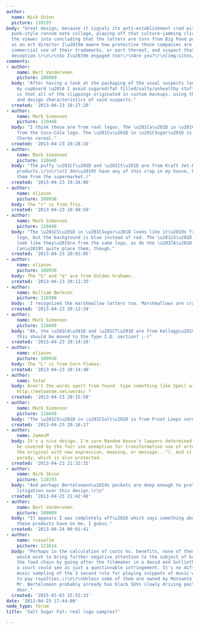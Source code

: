 ```yaml
---
author:
  name: Nick Shinn
  picture: 110193
body: "Great design, because it signals its anti-establishment cred with a Jamie Reid
  punk-style ransom note collage, playing off that culture-jamming clich\xE9 to engage
  the viewer into concluding that the letters are torn from Big Food packages.\r\n\r\nHowever,
  as an art director I\u2019m aware how protective those companies are of any unauthorized
  commercial use of their trademarks, or part thereof, and suspect that this is a
  deception.\r\n\r\nSo I\u2019m engaged too!\r\nAre you?\r\n[img:sites/default/files/old-images/15797397_6065.jpg]"
comments:
- author:
    name: Bert Vanderveen
    picture: 109809
  body: "After having a look at the packaging of the usual suspects (online, not in
    my cupboard \u2014 I avoid sugared/fat filled/salty/unhealthy stuff), my conclusion
    is that all of the clippings originated in custom mockups, using the vocabulary
    and design characteristics of said suspects."
  created: '2013-04-23 18:17:28'
- author:
    name: Mark Simonson
    picture: 110448
  body: "I think these are from real logos. The \u201Ca\u201D in \u201CFat\u201D is
    from the Coca-Cola logo. The \u201Cu\u201D in \u201CSugar\u201D is from Lucky
    Charms cereal."
  created: '2013-04-23 19:28:16'
- author:
    name: Mark Simonson
    picture: 110448
  body: "The puffy \u201Cf\u201D and \u201Ct\u201D are from Kraft Jet-Puffed marshmallow
    products.\r\n\r\n(I don\u2019t have any of this crap in my house, but I recognize
    them from the supermarket.)"
  created: '2013-04-23 19:34:06'
- author:
    name: eliason
    picture: 109936
  body: The "r" is from Trix.
  created: '2013-04-23 19:48:59'
- author:
    name: Mark Simonson
    picture: 110448
  body: "The \u201CS\u201D in \u201CSugar\u201D looks like it\u2019s from the Lay\u2019s
    logo, but the background is blue instead of red. The \u201CG\u201D and \u201Ca\u201D
    look like they\u2019re from the same logo, as do the \u201CA\u201D and \u201CT\u201D.
    Can\u2019t quite place them, though."
  created: '2013-04-23 20:01:05'
- author:
    name: eliason
    picture: 109936
  body: The "G" and "a" are from Golden Grahams.
  created: '2013-04-23 20:11:35'
- author:
    name: William Berkson
    picture: 110306
  body: 'I recognized the marshmallow letters too. Marshmallows are crap? Sacrilege! '
  created: '2013-04-23 20:12:34'
- author:
    name: Mark Simonson
    picture: 110448
  body: "Ah, the \u201CA\u201D and \u201CT\u201D are from Kellogg\u2019s Frosted Flakes.\r\n\r\n(Maybe
    this should be moved to the Type I.D. section? ;-)"
  created: '2013-04-23 20:14:28'
- author:
    name: eliason
    picture: 109936
  body: The "L" is from Corn Flakes.
  created: '2013-04-23 20:14:48'
- author:
    name: 5star
  body: Aren't the words spelt from found  type something like Spell with Flickr ...
    http://metaatem.net/words/ ?
  created: '2013-04-23 20:15:58'
- author:
    name: Mark Simonson
    picture: 110448
  body: "The \u201CS\u201D in \u201CSalt\u201D is from Froot Loops cereal. "
  created: '2013-04-23 20:16:17'
- author:
    name: JamesM
  body: It's a nice design. I'm sure Random House's lawyers determined this would
    be covered by the fair use exemption for transformative use of artwork ("...altering
    the original with new expression, meaning, or message..."). And it might be considered
    parody, which is also protected.
  created: '2013-04-23 21:32:31'
- author:
    name: Nick Shinn
    picture: 110193
  body: "And perhaps Bertelsmann\u2019s pockets are deep enough to protect it from
    litigation over this design.\r\n"
  created: '2013-04-23 21:42:48'
- author:
    name: Bert Vanderveen
    picture: 109809
  body: "It appears I was completely off\u2026 which says something about the pull
    these products have on me, I guess."
  created: '2013-04-24 00:01:41'
- author:
    name: russellm
    picture: 111614
  body: "Perhaps in the calculation of costs Vs. benefits, none of these corporations
    would wish to bring further negative attention to the subject of how they manipulate
    the food chain by going after the filmmaker in a david and Gollieth battle over
    a court could see as just a questionable infringement. It's no different than
    music sampling of the 3 second rule for playing snippets of music without having
    to pay royalties.\r\n\r\nUnless some of them are owned by Monsanto, in wich case
    Mr. Bertelsmann probably already has black SUVs slowly driving past his front
    door."
  created: '2015-01-03 15:55:31'
date: '2013-04-23 17:44:00'
node_type: forum
title: 'Salt Sugar Fat: real logo samples?'

---
```


